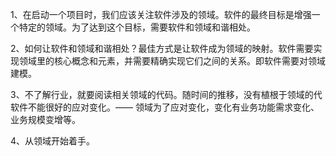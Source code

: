 1、在启动一个项目时，我们应该关注软件涉及的领域。软件的最终目标是增强一个特定的领域。为了达到这个目标，需要软件和领域和谐相处。

2、如何让软件和领域和谐相处？最佳方式是让软件成为领域的映射。软件需要实现领域里的核心概念和元素，并需要精确实现它们之间的关系。即软件需要对领域建模。

3、不了解行业，就要阅读相关领域的代码。随时间的推移，没有植根于领域的代软件不能很好的应对变化。—— 领域为了应对变化，变化有业务功能需求变化、业务规模变增等。

4、从领域开始着手。

